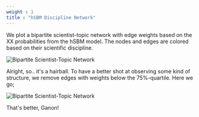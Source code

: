 ```yaml
---
weight : 1
title : "hSBM Discipline Network"
---
```


We plot a bipartite scientist-topic network with edge weights based on the XX probabilities from the hSBM model. The nodes and edges are colored based on their scientific discipline.

![Bipartite Scientist-Topic Network](/Bipartite_dis_all.png)

Alright, so.. it's a hairball. To have a better shot at observing some kind of structure, we remove edges with weights below the 75%-quartile. Here we go;

![Bipartite Scientist-Topic Network](/bipartite_dis_up.png)

That's better, Ganon! 